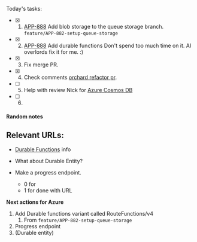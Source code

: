 Today's tasks:
- [x] 1. [APP-888](https://agxeed.atlassian.net/browse/APP-888) Add blob storage to the queue storage branch.
      `feature/APP-882-setup-queue-storage`
- [x] 2. [APP-888](https://agxeed.atlassian.net/browse/APP-888) Add durable functions
      Don't spend too much time on it. AI overlords fix it for me. :)
- [x] 3. Fix merge PR.
- [x] 4. Check comments [orchard refactor pr](https://bitbucket.org/agxeed/agx_routing/pull-requests/430).
- [ ] 5. Help with review Nick for [Azure Cosmos DB](https://bitbucket.org/agxeed/agx_routing/pull-requests/426) 
- [ ] 6. 

#### Random notes
Relevant URLs:
- 
- [Durable Functions](https://learn.microsoft.com/en-us/azure/azure-functions/durable/durable-functions-overview?tabs=isolated-process%2Cnodejs-v3%2Cv1-model&pivots=csharp) info 


- What about Durable Entity?
- Make a progress endpoint.
    - 0 for 
    - 1 for done with URL

**Next actions for Azure**
1. Add Durable functions variant called RouteFunctions/v4
    1. From `feature/APP-882-setup-queue-storage`
2. Progress endpoint
3. (Durable entity)


